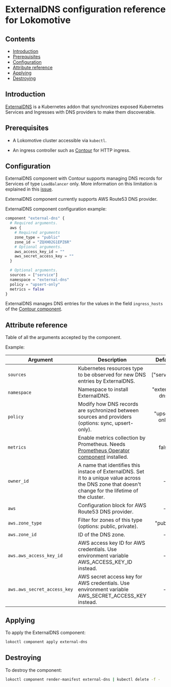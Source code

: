 # ExternalDNS configuration reference for Lokomotive

## Contents

* [Introduction](#introduction)
* [Prerequisites](#prerequisites)
* [Configuration](#configuration)
* [Attribute reference](#attribute-reference)
* [Applying](#applying)
* [Destroying](#destroying)

## Introduction

[ExternalDNS](https://github.com/kubernetes-incubator/external-dns) is a Kubernetes addon that
synchronizes exposed Kubernetes Services and Ingresses with DNS providers to make them discoverable.

## Prerequisites

* A Lokomotive cluster accessible via `kubectl`.

* An ingress controller such as [Contour](contour.md) for HTTP ingress.

## Configuration

ExternalDNS component with Contour supports managing DNS records for Services of type `LoadBalancer`
only. More information on this limitation is explained in this
[issue](https://github.com/projectcontour/contour/issues/403).

ExternalDNS component currently supports AWS Route53 DNS provider.

ExternalDNS component configuration example:

```tf
component "external-dns" {
  # Required arguments.
  aws {
    # Required arguments
    zone_type = "public"
    zone_id = "ZQXH02G1EPZ6R"
    # Optional arguments.
    aws_access_key_id = ""
    aws_secret_access_key = ""
  }

  # Optional arguments.
  sources = ["service"]
  namespace = "external-dns"
  policy = "upsert-only"
  metrics = false
}
```

ExternalDNS manages DNS entries for the values in the field `ingress_hosts` of the [Contour
component](contour.md#attribute-reference).

## Attribute reference

Table of all the arguments accepted by the component.

Example:

| Argument                    | Description                                                                                                                                           | Default        | Required |
|-----------------------------|-------------------------------------------------------------------------------------------------------------------------------------------------------|:--------------:|:--------:|
| `sources`                   | Kubernetes resources type to be observed for new DNS entries by ExternalDNS.                                                                          | ["service"]    | false    |
| `namespace`                 | Namespace to install ExternalDNS.                                                                                                                     | "external-dns" | false    |
| `policy`                    | Modify how DNS records are sychronized between sources and providers (options: sync, upsert-only).                                                    | "upsert-only"  | false    |
| `metrics`                   | Enable metrics collection by Prometheus. Needs [Prometheus Operator component](prometheus-operator.md) installed.                                     | false          | false    |
| `owner_id`                  | A name that identifies this instace of ExternalDNS. Set it to a unique value across the DNS zone that doesn't change for the lifetime of the cluster. | -              | true     |
| `aws`                       | Configuration block for AWS Route53 DNS provider.                                                                                                     | -              | true     |
| `aws.zone_type`             | Filter for zones of this type (options: public, private).                                                                                             | "public"       | false    |
| `aws.zone_id`               | ID of the DNS zone.                                                                                                                                   | -              | true     |
| `aws.aws_access_key_id`     | AWS access key ID for AWS credentials. Use environment variable AWS_ACCESS_KEY_ID instead.                                                            | -              | false    |
| `aws.aws_secret_access_key` | AWS secret access key for AWS credentials. Use environment variable AWS_SECRET_ACCESS_KEY instead.                                                    | -              | false    |

## Applying

To apply the ExternalDNS component:

```bash
lokoctl component apply external-dns
```
## Destroying

To destroy the component:

```bash
lokoctl component render-manifest external-dns | kubectl delete -f -
```
